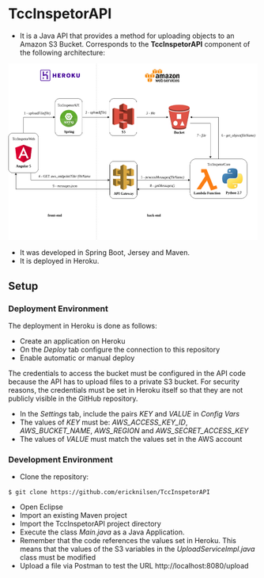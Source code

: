 # TccInspetorAPI

- It is a Java API that provides a method for uploading objects to an Amazon S3 Bucket. Corresponds to the **TccInspetorAPI** component of the following architecture: 

![](https://github.com/ericknilsen/TccInspetorCore/blob/master/docs/Arquitetura_TccInspetor.png)

- It was developed in Spring Boot, Jersey and Maven.
- It is deployed in Heroku.

## Setup

### Deployment Environment

The deployment in Heroku is done as follows:

- Create an application on Heroku 
- On the _Deploy_ tab configure the connection to this repository
- Enable automatic or manual deploy

The credentials to access the bucket must be configured in the API code because the API has to upload files to a private S3 bucket. For security reasons, the credentials must be set in Heroku itself so that they are not publicly visible in the GitHub repository.

- In the _Settings_ tab, include the pairs _KEY_ and _VALUE_ in _Config Vars_
- The values of _KEY_ must be: _AWS_ACCESS_KEY_ID_, _AWS_BUCKET_NAME_, _AWS_REGION_ and _AWS_SECRET_ACCESS_KEY_
- The values of _VALUE_ must match the values set in the AWS account

### Development Environment

- Clone the repository:
```shell
$ git clone https://github.com/ericknilsen/TccInspetorAPI
```

- Open Eclipse
- Import an existing Maven project
- Import the TccInspetorAPI project directory
- Execute the class _Main.java_ as a Java Application.
- Remember that the code references the values set in Heroku. This means that the values of the S3 variables in the _UploadServiceImpl.java_ class must be modified
- Upload a file via Postman to test the URL http://localhost:8080/upload
